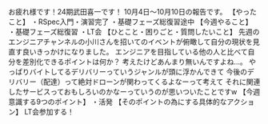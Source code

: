お疲れ様です！24期武田喜一です！
10月4日〜10月10日の報告です。
【やったこと】
・RSpec入門・演習完了
・基礎フェーズ総復習途中
【今週やること】
・基礎フェーズ総復習
・LT会
【ひとこと・困りごと・質問したいこと】
先週のエンジニアチャンネルの小川さんを招いてのイベントが俯瞰して自分の現状を見直す良いきっかけになりました。
エンジニアを目指している他の人と比べて自分を差別化できるポイントは何か？
考えたけどあんまり無いんですよね…。
やっぱりバイトしてるデリバリーっていうジャンルが頭に浮かんできて
今後のデリバリー（配達）って絶対ドローンが関わってくるよなーって考えて
それに関連したサービスっておもしろいのかなーっていうのが思いついたことですw
【今週意識する9つのポイント】
・活発
【そのポイントの為にする具体的なアクション】
LT会参加する！